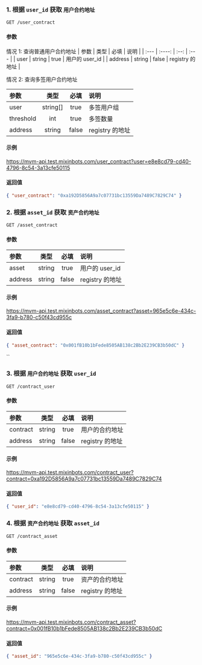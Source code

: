 ### 1. 根据 `user_id` 获取 `用户合约地址`

`GET /user_contract`

#### 参数

情况 1: 查询普通用户合约地址
| 参数 | 类型 | 必填 | 说明 |
| :--- | :----: | :--: | :--- |
| user | string | true | 用户的 user_id |
| address | string | false | registry 的地址 |

情况 2: 查询多签用户合约地址

| 参数      |   类型   | 必填  | 说明            |
| :-------- | :------: | :---: | :-------------- |
| user      | string[] | true  | 多签用户组      |
| threshold |   int    | true  | 多签数量        |
| address   |  string  | false | registry 的地址 |

#### 示例

<https://mvm-api.test.mixinbots.com/user_contract?user=e8e8cd79-cd40-4796-8c54-3a13cfe50115>

#### 返回值

```json
{ "user_contract": "0xa192D5856A9a7c07731bc13559Da7489C7829C74" }
```

### 2. 根据 `asset_id` 获取 `资产合约地址`

`GET /asset_contract`

#### 参数

| 参数    |  类型  | 必填  | 说明            |
| :------ | :----: | :---: | :-------------- |
| asset   | string | true  | 用户的 user_id  |
| address | string | false | registry 的地址 |

#### 示例

<https://mvm-api.test.mixinbots.com/asset_contract?asset=965e5c6e-434c-3fa9-b780-c50f43cd955c>

#### 返回值

```json
{ "asset_contract": "0x001fB10b1bFede8505AB138c2Bb2E239CB3b50dC" }
```

``

### 3. 根据 `用户合约地址` 获取 `user_id`

`GET /contract_user`

#### 参数

| 参数     |  类型  | 必填  | 说明            |
| :------- | :----: | :---: | :-------------- |
| contract | string | true  | 用户的合约地址  |
| address  | string | false | registry 的地址 |

#### 示例

<https://mvm-api.test.mixinbots.com/contract_user?contract=0xa192D5856A9a7c07731bc13559Da7489C7829C74>

#### 返回值

```json
{ "user_id": "e8e8cd79-cd40-4796-8c54-3a13cfe50115" }
```

### 4. 根据 `资产合约地址` 获取 `asset_id`

`GET /contract_asset`

#### 参数

| 参数     |  类型  | 必填  | 说明            |
| :------- | :----: | :---: | :-------------- |
| contract | string | true  | 资产的合约地址  |
| address  | string | false | registry 的地址 |

#### 示例

<https://mvm-api.test.mixinbots.com/contract_asset?contract=0x001fB10b1bFede8505AB138c2Bb2E239CB3b50dC>

#### 返回值

```json
{ "asset_id": "965e5c6e-434c-3fa9-b780-c50f43cd955c" }
```
